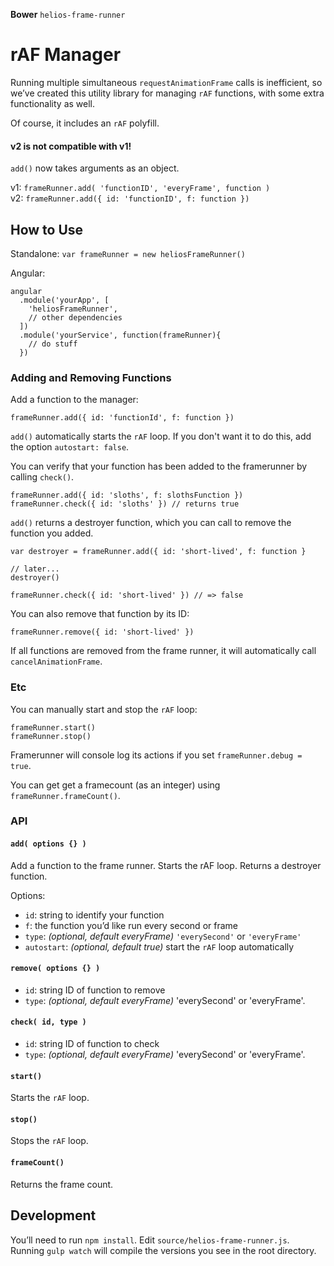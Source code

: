 **Bower** `helios-frame-runner`

# rAF Manager

Running multiple simultaneous `requestAnimationFrame` calls is inefficient, so we’ve created this utility library for managing `rAF` functions, with some extra functionality as well.

Of course, it includes an `rAF` polyfill.

#### v2 is not compatible with v1!

`add()` now takes arguments as an object.

v1: `frameRunner.add( 'functionID', 'everyFrame', function )`  
v2: `frameRunner.add({ id: 'functionID', f: function })`


## How to Use


Standalone: `var frameRunner = new heliosFrameRunner()`

Angular: 

```
angular
  .module('yourApp', [ 
    'heliosFrameRunner',
    // other dependencies
  ])
  .module('yourService', function(frameRunner){
    // do stuff
  })
```

### Adding and Removing Functions

Add a function to the manager:

```
frameRunner.add({ id: 'functionId', f: function })
```

`add()` automatically starts the `rAF` loop. If you don't want it to do this, add the option `autostart: false`.

You can verify that your function has been added to the framerunner by calling `check()`.

```
frameRunner.add({ id: 'sloths', f: slothsFunction })
frameRunner.check({ id: 'sloths' }) // returns true
```

`add()` returns a destroyer function, which you can call to remove the function you added.

```
var destroyer = frameRunner.add({ id: 'short-lived', f: function }

// later...
destroyer()

frameRunner.check({ id: 'short-lived' }) // => false
```

You can also remove that function by its ID:

```
frameRunner.remove({ id: 'short-lived' })
```

If all functions are removed from the frame runner, it will automatically call `cancelAnimationFrame`.



### Etc

You can manually start and stop the `rAF` loop:

```
frameRunner.start()
frameRunner.stop()
```

Framerunner will console log its actions if you set `frameRunner.debug = true`.

You can get get a framecount (as an integer) using `frameRunner.frameCount()`.


### API

#### `add( options {} )`

Add a function to the frame runner. Starts the rAF loop. Returns a destroyer function.

Options:

- `id`: string to identify your function
- `f`: the function you’d like run every second or frame
- `type`: *(optional, default everyFrame)* `'everySecond'` or `'everyFrame'`
- `autostart`: *(optional, default true)* start the `rAF` loop automatically

#### `remove( options {} )`

- `id`: string ID of function to remove
- `type`: *(optional, default everyFrame)* 'everySecond' or 'everyFrame'.

#### `check( id, type )`

- `id`: string ID of function to check
- `type`: *(optional, default everyFrame)* 'everySecond' or 'everyFrame'.

#### `start()`

Starts the `rAF` loop.

#### `stop()`

Stops the `rAF` loop.

#### `frameCount()`

Returns the frame count.




## Development

You’ll need to run `npm install`. Edit `source/helios-frame-runner.js`. Running `gulp watch` will compile the versions you see in the root directory. 
